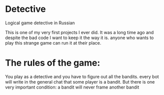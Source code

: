 # Detective
Logical game detective in Russian


This is one of my very first projects I ever did. It was a long time ago and despite the bad code I want to keep it the way it is. anyone who wants to play this strange game can run it at their place. 


# The rules of the game:

You play as a detective and you have to figure out all the bandits. every bot will write in the general chat that some player is a bandit. But there is one very important condition: a bandit will never frame another bandit
